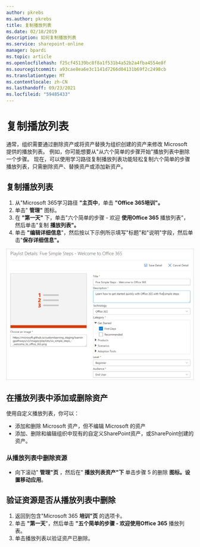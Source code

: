 ```yaml
---
author: pkrebs
ms.author: pkrebs
title: 复制播放列表
ms.date: 02/18/2019
description: 如何复制播放列表
ms.service: sharepoint-online
manager: bpardi
ms.topic: article
ms.openlocfilehash: f25cf45139bc8f8a1f531b4a52b2a4fba4554e8f
ms.sourcegitcommit: a93cae8ea6e3c1141d7266d04131b69f2c2498cb
ms.translationtype: MT
ms.contentlocale: zh-CN
ms.lasthandoff: 09/23/2021
ms.locfileid: "59485433"
---
```

# <a name="copy-a-playlist"></a>复制播放列表
通常，组织需要通过删除资产或将资产替换为组织创建的资产来修改 Microsoft 提供的播放列表。 例如，你可能想要从"从六个简单的步骤开始"播放列表中删除一个步骤。 现在，可以使用学习路径复制播放列表功能轻松复制六个简单的步骤播放列表，只需删除资产、替换资产或添加新资产。 

## <a name="to-copy-a-playlist"></a>复制播放列表

1. 从"Microsoft 365学习路径 **"主页中**，单击 **"Office 365培训"。**
2. 单击" **管理"** 图标。
3. 在 **"第一天"** 下，单击"六个简单的步骤 - 欢迎 **使用Office 365** 播放列表"，然后单击"复制 **播放列表"。** 
4. 单击 **"编辑详细信息**"，然后按以下示例所示填写"标题"和"说明"字段，然后单击"**保存详细信息"。**  
 
![复制播放列表 5 个步骤](media/cg-copyplaylist5steps.png)

## <a name="add-or-remove-assets-from-a-playlist"></a>在播放列表中添加或删除资产
使用自定义播放列表，你可以：
- 添加和删除 Microsoft 资产，但不编辑 Microsoft 的资产
- 添加、删除和编辑组织中现有的自定义SharePoint资产，或SharePoint创建的资产。 

### <a name="remove-an-asset-from-a-playlist"></a>从播放列表中删除资源
- 向下滚动" **管理"页** ，然后在" **播放列表资产"下** 单击步骤 5 的删除 **图标。设置移动应用**。 

## <a name="verify-the-asset-is-removed-from-the-playlist"></a>验证资源是否从播放列表中删除
1. 返回到包含"Microsoft 365 **培训"页** 的选项卡。
2. 单击 **"第一天**"，然后单击 **"五个简单的步骤 - 欢迎使用Office 365** 播放列表。 
3. 单击播放列表以验证资产已删除。


